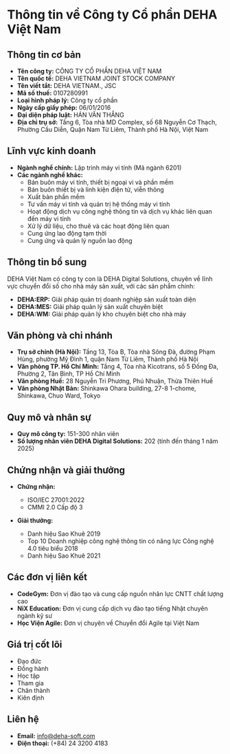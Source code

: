 # Thông tin về Công ty Cổ phần DEHA Việt Nam

## Thông tin cơ bản

- **Tên công ty:** CÔNG TY CỔ PHẦN DEHA VIỆT NAM
- **Tên quốc tế:** DEHA VIETNAM JOINT STOCK COMPANY
- **Tên viết tắt:** DEHA VIETNAM., JSC
- **Mã số thuế:** 0107280991
- **Loại hình pháp lý:** Công ty cổ phần
- **Ngày cấp giấy phép:** 06/01/2016
- **Đại diện pháp luật:** HÁN VĂN THẮNG
- **Địa chỉ trụ sở:** Tầng 6, Tòa nhà MD Complex, số 68 Nguyễn Cơ Thạch, Phường Cầu Diễn, Quận Nam Từ Liêm, Thành phố Hà Nội, Việt Nam

## Lĩnh vực kinh doanh

- **Ngành nghề chính:** Lập trình máy vi tính (Mã ngành 6201)
- **Các ngành nghề khác:**
  - Bán buôn máy vi tính, thiết bị ngoại vi và phần mềm
  - Bán buôn thiết bị và linh kiện điện tử, viễn thông
  - Xuất bản phần mềm
  - Tư vấn máy vi tính và quản trị hệ thống máy vi tính
  - Hoạt động dịch vụ công nghệ thông tin và dịch vụ khác liên quan đến máy vi tính
  - Xử lý dữ liệu, cho thuê và các hoạt động liên quan
  - Cung ứng lao động tạm thời
  - Cung ứng và quản lý nguồn lao động

## Thông tin bổ sung

DEHA Việt Nam có công ty con là DEHA Digital Solutions, chuyên về lĩnh vực chuyển đổi số cho nhà máy sản xuất, với các sản phẩm chính:

- **DEHA:ERP:** Giải pháp quản trị doanh nghiệp sản xuất toàn diện
- **DEHA:MES:** Giải pháp quản lý sản xuất chuyên biệt
- **DEHA:WM:** Giải pháp quản lý kho chuyên biệt cho nhà máy

## Văn phòng và chi nhánh

- **Trụ sở chính (Hà Nội):** Tầng 13, Tòa B, Tòa nhà Sông Đà, đường Phạm Hùng, phường Mỹ Đình 1, quận Nam Từ Liêm, Thành phố Hà Nội
- **Văn phòng TP. Hồ Chí Minh:** Tầng 4, Tòa nhà Kicotrans, số 5 Đống Đa, Phường 2, Tân Bình, TP Hồ Chí Minh
- **Văn phòng Huế:** 28 Nguyễn Tri Phương, Phú Nhuận, Thừa Thiên Huế
- **Văn phòng Nhật Bản:** Shinkawa Ohara building, 27-8 1-chome, Shinkawa, Chuo Ward, Tokyo

## Quy mô và nhân sự

- **Quy mô công ty:** 151-300 nhân viên
- **Số lượng nhân viên DEHA Digital Solutions:** 202 (tính đến tháng 1 năm 2025)

## Chứng nhận và giải thưởng

- **Chứng nhận:**

  - ISO/IEC 27001:2022
  - CMMI 2.0 Cấp độ 3

- **Giải thưởng:**
  - Danh hiệu Sao Khuê 2019
  - Top 10 Doanh nghiệp công nghệ thông tin có năng lực Công nghệ 4.0 tiêu biểu 2018
  - Danh hiệu Sao Khuê 2021

## Các đơn vị liên kết

- **CodeGym:** Đơn vị đào tạo và cung cấp nguồn nhân lực CNTT chất lượng cao
- **NiX Education:** Đơn vị cung cấp dịch vụ đào tạo tiếng Nhật chuyên ngành kỹ sư
- **Học Viện Agile:** Đơn vị chuyên về Chuyển đổi Agile tại Việt Nam

## Giá trị cốt lõi

- Đạo đức
- Đồng hành
- Học tập
- Tham gia
- Chân thành
- Kiên định

## Liên hệ

- **Email:** info@deha-soft.com
- **Điện thoại:** (+84) 24 3200 4183

